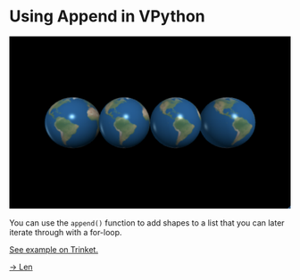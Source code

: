 # Using Append in VPython

![Alt text](image-1.png)

You can use the `append()` function to add shapes to a list that you can later iterate through with a for-loop. 

[See example on Trinket.](https://trinket.io/glowscript/6fd60699df)

[-> Len](/lists-for-loops-contd/06_len.md)